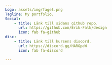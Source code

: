 ```yaml
---
Logo: assets/img/fagel.png
Tagline: My portfolio.
Social:
    - title: Länk till sidans github repo.
      url: https://github.com/Erik-Falk/design
      icon: fab fa-github
disc:
    - title: Länk till kursens discord.
      url: https://discord.gg/HARGpaW
      icon: fab fa-discord

---
```



